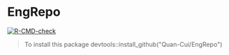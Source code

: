 # EngRepo

<!-- badges: start -->
[![R-CMD-check](https://github.com/Quan-Cui/EngRepo/actions/workflows/R-CMD-check.yaml/badge.svg)](https://github.com/Quan-Cui/EngRepo/actions/workflows/R-CMD-check.yaml)
<!-- badges: end -->


> To install this package
> devtools::install_github("Quan-Cui/EngRepo")
